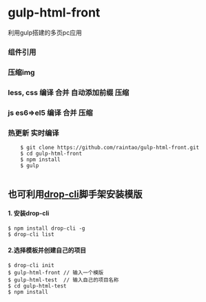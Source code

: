# gulp-html-front
利用gulp搭建的多页pc应用


### 组件引用
### 压缩img
### less, css 编译 合并  自动添加前缀 压缩
### js  es6=>el5 编译 合并  压缩
### 热更新 实时编译

``` 
    $ git clone https://github.com/raintao/gulp-html-front.git
    $ cd gulp-html-front
    $ npm install
    $ gulp
    
``` 

## 也可利用[drop-cli](https://github.com/raintao/drop-cli.git)脚手架安装模版

#### 1. 安装drop-cli

```
$ npm install drop-cli -g
$ drop-cli list

```

#### 2.选择模板并创建自己的项目

```
$ drop-cli init
$ gulp-html-front // 输入一个模版
$ gulp-html-test  // 输入自己的项目名称
$ cd gulp-html-test
$ npm install

```
